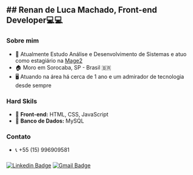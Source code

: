 ## ## Renan de Luca Machado, Front-end Developer💻💻

### Sobre mim
- 🔭 Atualmente Estudo Análise e Desenvolvimento de Sistemas e atuo como estagiário na <a href="http://mage2.com.br">Mage2</a>
- 🏠 Moro em Sorocaba, SP - Brasil 🇧🇷
- 🖥 Atuando na área há cerca de 1 ano e um admirador de tecnologia desde sempre

### Hard Skils
- 🔌 <b>Front-end:</b> HTML, CSS, JavaScript
- 💾 <b>Banco de Dados:</b> MySQL

### Contato
- 📞 +55 (15) 996909581

### 
[![Linkedin Badge](https://img.shields.io/badge/-LinkedIn-blue?style=for-the-badge&logo=Linkedin&logoColor=white&link=https:https://www.linkedin.com/in/matheus-carvalho-83a68016a/)](https://www.linkedin.com/in/renandeluca/)
[![Gmail Badge](https://img.shields.io/badge/-Gmail-c14438?style=for-the-badge&logo=Gmail&logoColor=white&link=mailto:matheus.santos.hcs@gmail.com)](mailto:renandelucamachado32@gmail.com)
